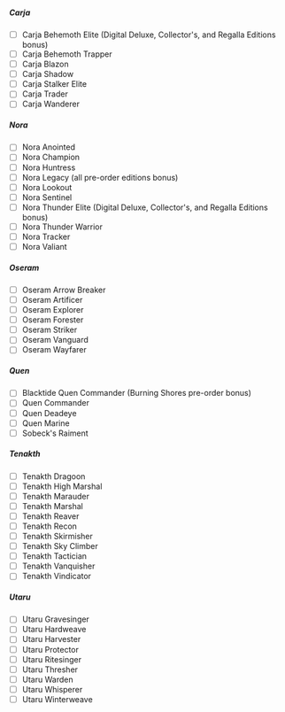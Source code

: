 ##### Carja
- [ ] Carja Behemoth Elite (Digital Deluxe, Collector's, and Regalla Editions bonus)
- [ ] Carja Behemoth Trapper
- [ ] Carja Blazon
- [ ] Carja Shadow
- [ ] Carja Stalker Elite
- [ ] Carja Trader
- [ ] Carja Wanderer
##### Nora
- [ ] Nora Anointed
- [ ] Nora Champion
- [ ] Nora Huntress
- [ ] Nora Legacy (all pre-order editions bonus)
- [ ] Nora Lookout
- [ ] Nora Sentinel
- [ ] Nora Thunder Elite (Digital Deluxe, Collector's, and Regalla Editions bonus)
- [ ] Nora Thunder Warrior
- [ ] Nora Tracker
- [ ] Nora Valiant
##### Oseram
- [ ] Oseram Arrow Breaker
- [ ] Oseram Artificer
- [ ] Oseram Explorer
- [ ] Oseram Forester
- [ ] Oseram Striker
- [ ] Oseram Vanguard
- [ ] Oseram Wayfarer
##### Quen
- [ ] Blacktide Quen Commander (Burning Shores pre-order bonus)
- [ ] Quen Commander
- [ ] Quen Deadeye
- [ ] Quen Marine
- [ ] Sobeck's Raiment

##### Tenakth
- [ ] Tenakth Dragoon
- [ ] Tenakth High Marshal
- [ ] Tenakth Marauder
- [ ] Tenakth Marshal
- [ ] Tenakth Reaver
- [ ] Tenakth Recon
- [ ] Tenakth Skirmisher
- [ ] Tenakth Sky Climber
- [ ] Tenakth Tactician
- [ ] Tenakth Vanquisher
- [ ] Tenakth Vindicator

##### Utaru
- [ ] Utaru Gravesinger
- [ ] Utaru Hardweave
- [ ] Utaru Harvester
- [ ] Utaru Protector
- [ ] Utaru Ritesinger
- [ ] Utaru Thresher
- [ ] Utaru Warden
- [ ] Utaru Whisperer
- [ ] Utaru Winterweave